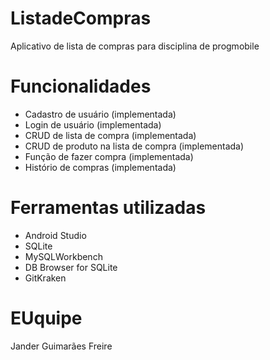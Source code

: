 # ListadeCompras
Aplicativo de lista de compras para disciplina de progmobile

# Funcionalidades
* Cadastro de usuário (implementada)
* Login de usuário (implementada)
* CRUD de lista de compra (implementada)
* CRUD de produto na lista de compra (implementada)
* Função de fazer compra (implementada)
* Histório de compras (implementada)

# Ferramentas utilizadas
* Android Studio
* SQLite
* MySQLWorkbench
* DB Browser for SQLite
* GitKraken

# EUquipe
Jander Guimarães Freire
